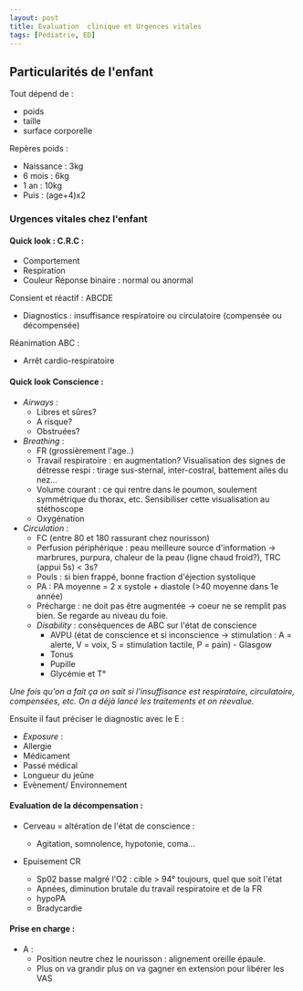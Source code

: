 ```yaml
---
layout: post
title: Evaluation  clinique et Urgences vitales
tags: [Pédiatrie, ED]
---
```

## Particularités de l'enfant

Tout dépend de :
- poids
- taille
- surface corporelle

Repères poids :
- Naissance : 3kg
- 6 mois : 6kg
- 1 an : 10kg
- Puis : (age+4)x2

### Urgences vitales chez l'enfant

#### Quick look : C.R.C :
- Comportement
- Respiration
- Couleur
Réponse binaire : normal ou anormal

Consient et réactif : ABCDE
- Diagnostics : insuffisance respiratoire ou circulatoire (compensée ou décompensée)

Réanimation ABC :
- Arrêt cardio-respiratoire

#### Quick look Conscience :
- _Airways_ :
  - Libres et sûres?
  - A risque?
  - Obstruées?
- _Breathing_ :
  - FR (grossièrement l'age..)
  - Travail respiratoire : en augmentation? Visualisation des signes de détresse respi : tirage sus-sternal, inter-costral, battement ailes du nez...
  - Volume courant : ce qui rentre dans le poumon, soulement symmétrique du thorax, etc. Sensibiliser cette visualisation au stéthoscope
  - Oxygénation
- _Circulation_ :
  - FC (entre 80 et 180 rassurant chez nourisson)
  - Perfusion périphérique : peau meilleure source d'information -> marbrures, purpura, chaleur de la peau (ligne chaud froid?), TRC (appui 5s) < 3s?
  - Pouls : si bien frappé, bonne fraction d'éjection systolique
  - PA : PA moyenne = 2 x systole + diastole (>40 moyenne dans 1e année)
  - Précharge : ne doit pas être augmentée -> coeur ne se remplit pas bien. Se regarde au niveau du foie.
  - _Disability_ : conséquences de ABC sur l'état de conscience
    - AVPU (état de conscience et si inconscience -> stimulation : A = alerte, V = voix, S = stimulation tactile, P = pain) - Glasgow
    - Tonus
    - Pupille
    - Glycémie et T°

*Une fois qu'on a fait ça on sait si l'insuffisance est respiratoire, circulatoire, compensées, etc. On a déjà lancé les traitements et on réevalue.*

Ensuite il faut préciser le diagnostic avec le E :
- _Exposure_ :
 - Allergie
 - Médicament
 - Passé médical
 - Longueur du jeûne
 - Evènement/ Environnement

#### Evaluation de la décompensation :

- Cerveau = altération de l'état de conscience :
  - Agitation, somnolence, hypotonie, coma...

- Epuisement CR
  - Sp02 basse malgré l'O2 : cible > 94° toujours, quel que soit l'état
  - Apnées, diminution brutale du travail respiratoire et de la FR
  - hypoPA
  - Bradycardie

#### Prise en charge :

- A :
  - Position neutre chez le nourisson : alignement oreille épaule.
  - Plus on va grandir plus on va gagner en extension pour libérer les VAS
